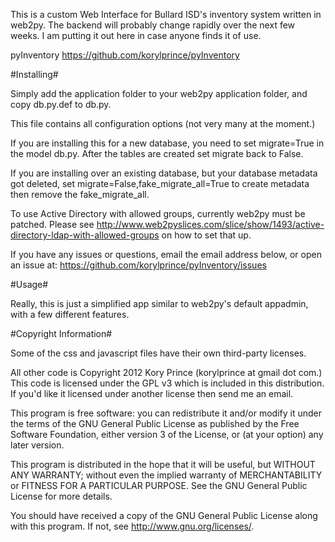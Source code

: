 This is a custom Web Interface for Bullard ISD's inventory system written in web2py.
The backend will probably change rapidly over the next few weeks.
I am putting it out here in case anyone finds it of use.

pyInventory
https://github.com/korylprince/pyInventory

#Installing#

Simply add the application folder to your web2py application folder, and copy db.py.def to db.py.

This file contains all configuration options (not very many at the moment.)

If you are installing this for a new database, you need to set migrate=True in the model db.py.
After the tables are created set migrate back to False.

If you are installing over an existing database, but your database metadata got deleted, set migrate=False,fake\_migrate\_all=True to create metadata then remove the fake\_migrate\_all.

To use Active Directory with allowed groups, currently web2py must be patched.
Please see http://www.web2pyslices.com/slice/show/1493/active-directory-ldap-with-allowed-groups on how to set that up.

If you have any issues or questions, email the email address below, or open an issue at:
https://github.com/korylprince/pyInventory/issues

#Usage#

Really, this is just a simplified app similar to web2py's default appadmin, with a few different features.

#Copyright Information#

Some of the css and javascript files have their own third-party licenses.

All other code is Copyright 2012 Kory Prince (korylprince at gmail dot com.) This code is licensed under the GPL v3 which is included in this distribution. If you'd like it licensed under another license then send me an email.

This program is free software: you can redistribute it and/or modify
it under the terms of the GNU General Public License as published by
the Free Software Foundation, either version 3 of the License, or
(at your option) any later version.

This program is distributed in the hope that it will be useful,
but WITHOUT ANY WARRANTY; without even the implied warranty of
MERCHANTABILITY or FITNESS FOR A PARTICULAR PURPOSE.  See the
GNU General Public License for more details.

You should have received a copy of the GNU General Public License
along with this program.  If not, see <http://www.gnu.org/licenses/>.
